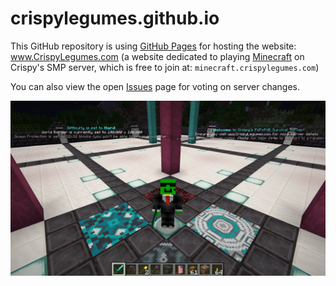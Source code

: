 # crispylegumes.github.io
This GitHub repository is using [GitHub Pages](https://pages.github.com/) for hosting the website: www.CrispyLegumes.com 
(a website dedicated to playing [Minecraft](https://www.minecraft.net) on Crispy's SMP server, which is free to join at: `minecraft.crispylegumes.com`)

You can also view the open [Issues](https://github.com/crispylegumes/crispylegumes.github.io/issues) page for voting on server changes.


![Crispy's Minecraft Server](https://raw.githubusercontent.com/crispylegumes/crispylegumes.github.io/main/CrispyVanillaServer.png)
